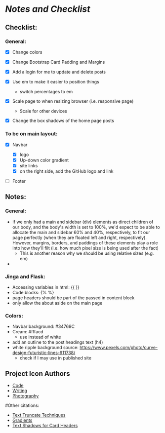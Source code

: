 # ***Notes and Checklist***
## **Checklist**:
### General:
- [X] Change colors
- [X] Change Bootstrap Card Padding and Margins
- [X] Add a login for me to update and delete posts
- [X] Use em to make it easier to position things
  - switch percentages to em
- [X] Scale page to when resizing browser (i.e. responsive page)
  - Scale for other devices
- [X] Change the box shadows of the home page posts


### **To be on main layout:**
- [X] Navbar
  - [X] logo
  - [X] Up-down color gradient
  - [X] site links
  - [X] on the right side, add the GitHub logo and link
- [ ] Footer


## **Notes**:
### General:
- If we only had a main and sidebar (div) elements as direct children of our body, and the body's width is set to 100%, we'd expect to be able to allocate the main and sidebar 60% and 40%, respectively, to fit our page perfectly (when they are floated left and right, respectively). However, margins, borders, and paddings of these elements play a role into how they'll filt (i.e. how much pixel size is being used after the fact)
  - This is another reason why we should be using relative sizes (e.g. em)
-

### Jinga and Flask:
- Accessing variables in html: {{ }}
- Code blocks: {% %}
- page headers should be part of the passed in content block
- only allow the about aside on the main page


### Colors:
- Navbar background: #34769C
- Cream: #fffacd
  - use instead of white
- add an outline to the post headings text (h4)
- white ripple background source: https://www.pexels.com/photo/curve-design-futuristic-lines-911738/
  - check if I may use in published site

## Project Icon Authors
- [Code](https://www.flaticon.com/authors/pixel-perfect)
- [Writing](https://creativemarket.com/Becris)
- [Photography](https://www.flaticon.com/authors/good-ware)


#Other citations:
- [Text Truncate Techniques](https://codepen.io/srekoble/pen/EgmyxV)
- [Gradients](https://uigradients.com/)
- [Text Shadows for Card Headers](https://www.massmediums.com/blog/134-create-great-looking-pure-css-text-shadows.html)

